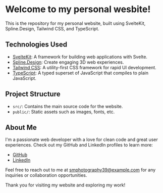 # Welcome to my personal wesbite!

This is the repository for my personal website, built using SvelteKit, Spline.Design, Tailwind CSS, and TypeScript.

## Technologies Used

- [SvelteKit](https://kit.svelte.dev/): A framework for building web applications with Svelte.
- [Spline.Design](https://spline.design/): Create engaging 3D web experiences.
- [Tailwind CSS](https://tailwindcss.com/): A utility-first CSS framework for rapid UI development.
- [TypeScript](https://www.typescriptlang.org/): A typed superset of JavaScript that compiles to plain JavaScript.

## Project Structure

- `src/`: Contains the main source code for the website.
- `public/`: Static assets such as images, fonts, etc.

## About Me

I'm a passionate web developer with a love for clean code and great user experiences. Check out my GitHub and LinkedIn profiles to learn more:

- [GitHub](https://github.com/sethmorton)
- [LinkedIn](https://www.linkedin.com/in/seth-morton-118574242)

Feel free to reach out to me at [smphotography39@example.com](mailto:smphotography39@gmail.com) for any inquiries or collaboration opportunities.

Thank you for visiting my website and exploring my work!
